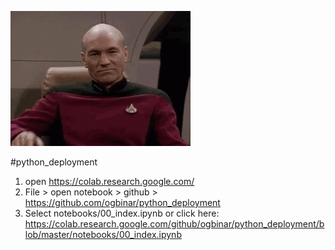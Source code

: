 ![Alt Text](img/tenor.gif)

#python_deployment

1. open https://colab.research.google.com/
2. File > open notebook > github > https://github.com/ogbinar/python_deployment
3. Select notebooks/00_index.ipynb or click here: https://colab.research.google.com/github/ogbinar/python_deployment/blob/master/notebooks/00_index.ipynb
